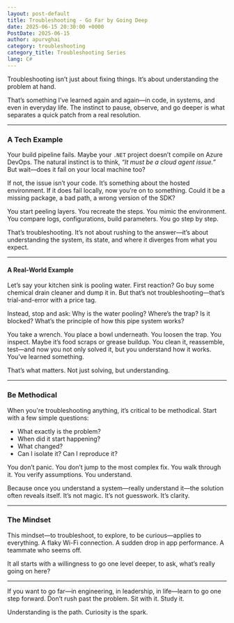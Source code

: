 ```yaml
---
layout: post-default
title: Troubleshooting - Go Far by Going Deep
date: 2025-06-15 20:30:00 +0000
PostDate: 2025-06-15
author: apurvghai
category: troubleshooting
category_title: Troubleshooting Series
lang: C#
---
```


Troubleshooting isn’t just about fixing things. It’s about understanding the problem at hand.

That’s something I’ve learned again and again—in code, in systems, and even in everyday life. The instinct to pause, observe, and go deeper is what separates a quick patch from a real resolution.

***

### A Tech Example

Your build pipeline fails. Maybe your `.NET` project doesn’t compile on Azure DevOps. The natural instinct is to think, *“It must be a cloud agent issue.”* But wait—does it fail on your local machine too?

If not, the issue isn’t your code. It’s something about the hosted environment.
If it does fail locally, now you’re on to something. Could it be a missing package, a bad path, a wrong version of the SDK?

You start peeling layers. You recreate the steps. You mimic the environment. You compare logs, configurations, build parameters. You go step by step.

That’s troubleshooting. It’s not about rushing to the answer—it’s about understanding the system, its state, and where it diverges from what you expect.

---

#### A Real-World Example

Let’s say your kitchen sink is pooling water. First reaction? Go buy some chemical drain cleaner and dump it in. But that’s not troubleshooting—that’s trial-and-error with a price tag.

Instead, stop and ask: Why is the water pooling? Where’s the trap? Is it blocked? What’s the principle of how this pipe system works?

You take a wrench. You place a bowl underneath. You loosen the trap. You inspect. Maybe it’s food scraps or grease buildup. You clean it, reassemble, test—and now you not only solved it, but you understand how it works. You’ve learned something.

That’s what matters. Not just solving, but understanding.

***

### Be Methodical

When you're troubleshooting anything, it’s critical to be methodical. Start with a few simple questions:

- What exactly is the problem?
- When did it start happening?
- What changed?
- Can I isolate it? Can I reproduce it?

You don’t panic. You don’t jump to the most complex fix. You walk through it. You verify assumptions. You understand.

Because once you understand a system—really understand it—the solution often reveals itself. It’s not magic. It’s not guesswork. It’s clarity.

***

### The Mindset

This mindset—to troubleshoot, to explore, to be curious—applies to everything. A flaky Wi-Fi connection. A sudden drop in app performance. A teammate who seems off.

It all starts with a willingness to go one level deeper, to ask, what’s really going on here?

***

If you want to go far—in engineering, in leadership, in life—learn to go one step forward. Don’t rush past the problem. Sit with it. Study it.

Understanding is the path. Curiosity is the spark.

